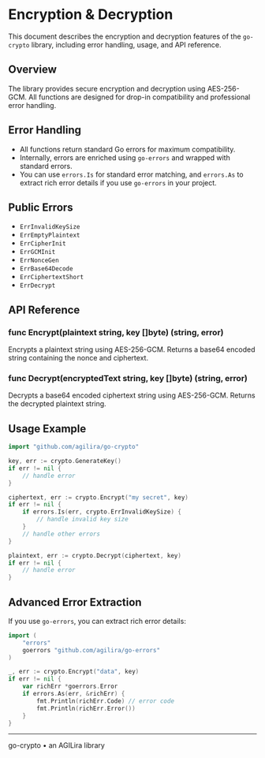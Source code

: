 # Encryption & Decryption

This document describes the encryption and decryption features of the `go-crypto` library, including error handling, usage, and API reference.

## Overview
The library provides secure encryption and decryption using AES-256-GCM. All functions are designed for drop-in compatibility and professional error handling.

## Error Handling
- All functions return standard Go errors for maximum compatibility.
- Internally, errors are enriched using `go-errors` and wrapped with standard errors.
- You can use `errors.Is` for standard error matching, and `errors.As` to extract rich error details if you use `go-errors` in your project.

## Public Errors
- `ErrInvalidKeySize`
- `ErrEmptyPlaintext`
- `ErrCipherInit`
- `ErrGCMInit`
- `ErrNonceGen`
- `ErrBase64Decode`
- `ErrCiphertextShort`
- `ErrDecrypt`

## API Reference

### func Encrypt(plaintext string, key []byte) (string, error)
Encrypts a plaintext string using AES-256-GCM. Returns a base64 encoded string containing the nonce and ciphertext.

### func Decrypt(encryptedText string, key []byte) (string, error)
Decrypts a base64 encoded ciphertext string using AES-256-GCM. Returns the decrypted plaintext string.

## Usage Example
```go
import "github.com/agilira/go-crypto"

key, err := crypto.GenerateKey()
if err != nil {
    // handle error
}

ciphertext, err := crypto.Encrypt("my secret", key)
if err != nil {
    if errors.Is(err, crypto.ErrInvalidKeySize) {
        // handle invalid key size
    }
    // handle other errors
}

plaintext, err := crypto.Decrypt(ciphertext, key)
if err != nil {
    // handle error
}
```

## Advanced Error Extraction
If you use `go-errors`, you can extract rich error details:
```go
import (
    "errors"
    goerrors "github.com/agilira/go-errors"
)

_, err := crypto.Encrypt("data", key)
if err != nil {
    var richErr *goerrors.Error
    if errors.As(err, &richErr) {
        fmt.Println(richErr.Code) // error code
        fmt.Println(richErr.Error())
    }
}
``` 

---

go-crypto • an AGILira library